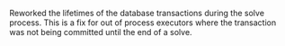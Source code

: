 Reworked the lifetimes of the database transactions during the solve process.
This is a fix for out of process executors where the transaction was not being committed until the end of a solve.
